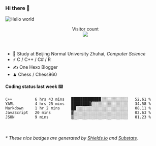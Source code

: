 ### Hi there 👋


<img src="https://raw.githubusercontent.com/sagar-viradiya/sagar-viradiya/master/resources/banner.png" alt="Hello world">
<p align="center"> 
  Visitor count<br/>
  <img src="https://profile-counter.glitch.me/youszoe/count.svg" />
</p>

<br/>


- 🍻  Study at Beijing Normal University Zhuhai, _Computer Science_
- ⚡  C / C++ / C# / R
- ✍️  One Hexo Blogger
- ♟  Chess / Chess960 


#### Coding status last week ⌨️

<!--START_SECTION:waka-->
```text
C++          6 hrs 43 mins   █████████████░░░░░░░░░░░░   52.61 % 
YAML         4 hrs 25 mins   ████████▓░░░░░░░░░░░░░░░░   34.58 % 
Markdown     1 hr 2 mins     ██░░░░░░░░░░░░░░░░░░░░░░░   08.11 % 
JavaScript   20 mins         ▓░░░░░░░░░░░░░░░░░░░░░░░░   02.63 % 
JSON         9 mins          ▒░░░░░░░░░░░░░░░░░░░░░░░░   01.23 % 
```
<!--END_SECTION:waka-->

<br/>
<center><img src="http://ghchart.rshah.org/409ba5/yousazoe" alt="" /></center>


<h6>* These nice badges are generated by <a href="https://shields.io/">Shields.io</a> and <a href="https://github.com/spencerwooo/Substats">Substats</a>.</h6>
